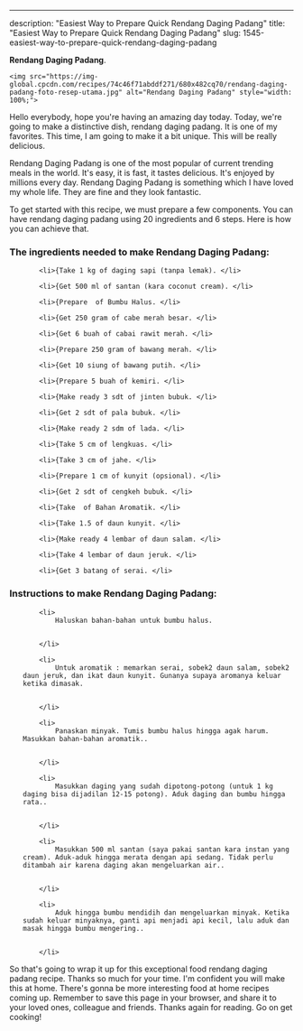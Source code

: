 ---
description: "Easiest Way to Prepare Quick Rendang Daging Padang"
title: "Easiest Way to Prepare Quick Rendang Daging Padang"
slug: 1545-easiest-way-to-prepare-quick-rendang-daging-padang

<p>
	<strong>Rendang Daging Padang</strong>. 
	
</p>
<p>
	
	<img src="https://img-global.cpcdn.com/recipes/74c46f71abddf271/680x482cq70/rendang-daging-padang-foto-resep-utama.jpg" alt="Rendang Daging Padang" style="width: 100%;">
	
	
</p>
<p>
	Hello everybody, hope you're having an amazing day today. Today, we're going to make a distinctive dish, rendang daging padang. It is one of my favorites. This time, I am going to make it a bit unique. This will be really delicious.
</p>
	
<p>
	
</p>
<p>
	Rendang Daging Padang is one of the most popular of current trending meals in the world. It's easy, it is fast, it tastes delicious. It's enjoyed by millions every day. Rendang Daging Padang is something which I have loved my whole life. They are fine and they look fantastic.
</p>

<p>
To get started with this recipe, we must prepare a few components. You can have rendang daging padang using 20 ingredients and 6 steps. Here is how you can achieve that.
</p>

<h3>The ingredients needed to make Rendang Daging Padang:</h3>

<ol>
	
		<li>{Take 1 kg of daging sapi (tanpa lemak). </li>
	
		<li>{Get 500 ml of santan (kara coconut cream). </li>
	
		<li>{Prepare  of Bumbu Halus. </li>
	
		<li>{Get 250 gram of cabe merah besar. </li>
	
		<li>{Get 6 buah of cabai rawit merah. </li>
	
		<li>{Prepare 250 gram of bawang merah. </li>
	
		<li>{Get 10 siung of bawang putih. </li>
	
		<li>{Prepare 5 buah of kemiri. </li>
	
		<li>{Make ready 3 sdt of jinten bubuk. </li>
	
		<li>{Get 2 sdt of pala bubuk. </li>
	
		<li>{Make ready 2 sdm of lada. </li>
	
		<li>{Take 5 cm of lengkuas. </li>
	
		<li>{Take 3 cm of jahe. </li>
	
		<li>{Prepare 1 cm of kunyit (opsional). </li>
	
		<li>{Get 2 sdt of cengkeh bubuk. </li>
	
		<li>{Take  of Bahan Aromatik. </li>
	
		<li>{Take 1.5 of daun kunyit. </li>
	
		<li>{Make ready 4 lembar of daun salam. </li>
	
		<li>{Take 4 lembar of daun jeruk. </li>
	
		<li>{Get 3 batang of serai. </li>
	
</ol>
<p>
	
</p>

<h3>Instructions to make Rendang Daging Padang:</h3>

<ol>
	
		<li>
			Haluskan bahan-bahan untuk bumbu halus.
			
			
		</li>
	
		<li>
			Untuk aromatik : memarkan serai, sobek2 daun salam, sobek2 daun jeruk, dan ikat daun kunyit. Gunanya supaya aromanya keluar ketika dimasak.
			
			
		</li>
	
		<li>
			Panaskan minyak. Tumis bumbu halus hingga agak harum. Masukkan bahan-bahan aromatik..
			
			
		</li>
	
		<li>
			Masukkan daging yang sudah dipotong-potong (untuk 1 kg daging bisa dijadilan 12-15 potong). Aduk daging dan bumbu hingga rata..
			
			
		</li>
	
		<li>
			Masukkan 500 ml santan (saya pakai santan kara instan yang cream). Aduk-aduk hingga merata dengan api sedang. Tidak perlu ditambah air karena daging akan mengeluarkan air..
			
			
		</li>
	
		<li>
			Aduk hingga bumbu mendidih dan mengeluarkan minyak. Ketika sudah keluar minyaknya, ganti api menjadi api kecil, lalu aduk dan masak hingga bumbu mengering..
			
			
		</li>
	
</ol>

<p>
	
</p>

<p>
	So that's going to wrap it up for this exceptional food rendang daging padang recipe. Thanks so much for your time. I'm confident you will make this at home. There's gonna be more interesting food at home recipes coming up. Remember to save this page in your browser, and share it to your loved ones, colleague and friends. Thanks again for reading. Go on get cooking!
</p>
